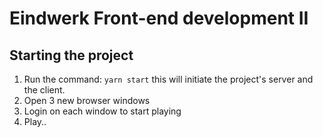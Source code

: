 # Eindwerk Front-end development II

## Starting the project

1. Run the command: `yarn start` this will initiate the project's server and the client.
2. Open 3 new browser windows
3. Login on each window to start playing
4. Play..
